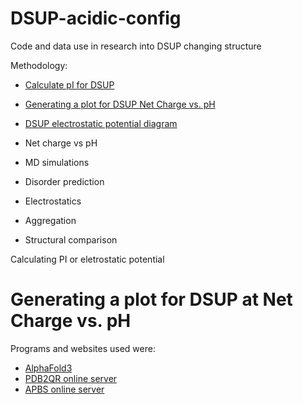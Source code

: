 # DSUP-acidic-config
Code and data use in research into DSUP changing structure

Methodology:
- [Calculate pI for DSUP](Calculate-isoelectric-point/)
- [Generating a plot for DSUP Net Charge vs. pH](https://github.com/Katherine-Brown-8000/DSUP-acidic-config/tree/main/Net-charge-plot)
- [DSUP electrostatic potential diagram](https://github.com/Katherine-Brown-8000/DSUP-acidic-config/tree/main/DSUP%20electrostatic%20potential%20diagram)

- Net charge vs pH
- MD simulations
- Disorder prediction
- Electrostatics
- Aggregation
- Structural comparison


Calculating PI or eletrostatic potential

# Generating a plot for DSUP at Net Charge vs. pH


Programs and websites used were:
 - [AlphaFold3](https://alphafoldserver.com/welcome)
 - [PDB2QR online server](https://server.poissonboltzmann.org/pdb2pqr)
 - [APBS online server](https://server.poissonboltzmann.org/apbs)
